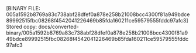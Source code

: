 [BINARY FILE: 005a1592b8769a83c738abf28dfef0a878e258b21008bcc4300f81a949bdce89992515fbc08268f4542041226469b85fda160211ce59579555fddc97afc3]
Stored copy: docs/converted-binary/005a1592b8769a83c738abf28dfef0a878e258b21008bcc4300f81a949bdce89992515fbc08268f4542041226469b85fda160211ce59579555fddc97afc3
